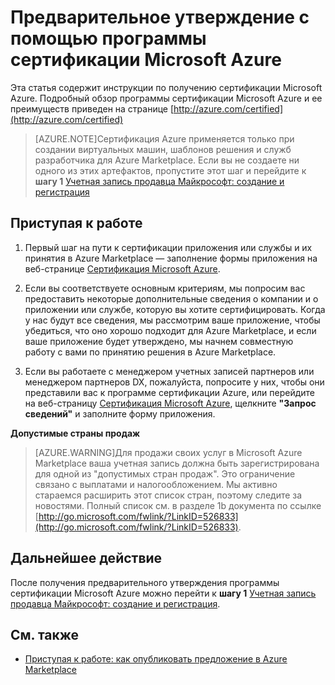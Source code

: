 <properties
   pageTitle="Предварительное утверждение с помощью программы сертификации Azure | Microsoft Azure"
   description="Узнайте о партнерской программе сертификации Azure и о том, как продать образ виртуальной машины, шаблон решения, службу разработчика или службу данных в Azure Marketplace"
   services="marketplace-publishing"
   documentationCenter="na"
   authors="anishkannan "
   manager=" "
   editor=""
   tags=""/>

<tags
   ms.service="marketplace-publishing"
   ms.devlang="na"
   ms.topic="article"
   ms.tgt_pltfrm="na"
   ms.workload="na"
   ms.date="10/05/2015"
   ms.author="anishk;hascipio"/>

# Предварительное утверждение с помощью программы сертификации Microsoft Azure

Эта статья содержит инструкции по получению сертификации Microsoft Azure. Подробный обзор программы сертификации Microsoft Azure и ее преимуществ приведен на странице [http://azure.com/certified](http://azure.com/certified)

> [AZURE.NOTE]Сертификация Azure применяется только при создании виртуальных машин, шаблонов решения и служб разработчика для Azure Marketplace. Если вы не создаете ни одного из этих артефактов, пропустите этот шаг и перейдите к **шагу 1** [Учетная запись продавца Майкрософт: создание и регистрация](marketplace-publishing-accounts-creation-registration.md)

## Приступая к работе
1. Первый шаг на пути к сертификации приложения или службы и их принятия в Azure Marketplace — заполнение формы приложения на веб-странице [Сертификация Microsoft Azure](https://azure.microsoft.com/marketplace/partner-program/).

2. Если вы соответствуете основным критериям, мы попросим вас предоставить некоторые дополнительные сведения о компании и о приложении или службе, которую вы хотите сертифицировать. Когда у нас будут все сведения, мы рассмотрим ваше приложение, чтобы убедиться, что оно хорошо подходит для Azure Marketplace, и если ваше приложение будет утверждено, мы начнем совместную работу с вами по принятию решения в Azure Marketplace.

3. Если вы работаете с менеджером учетных записей партнеров или менеджером партнеров DX, пожалуйста, попросите у них, чтобы они представили вас к программе сертификации Azure, или перейдите на веб-страницу [Сертификация Microsoft Azure](http://azure.com/certified), щелкните **"Запрос сведений"** и заполните форму приложения.

**Допустимые страны продаж**

> [AZURE.WARNING]Для продажи своих услуг в Microsoft Azure Marketplace ваша учетная запись должна быть зарегистрирована для одной из "допустимых стран продаж". Это ограничение связано с выплатами и налогообложением. Мы активно стараемся расширить этот список стран, поэтому следите за новостями. Полный список см. в разделе 1b документа по ссылке [http://go.microsoft.com/fwlink/?LinkID=526833](http://go.microsoft.com/fwlink/?LinkID=526833).

## Дальнейшее действие
После получения предварительного утверждения программы сертификации Microsoft Azure можно перейти к **шагу 1** [Учетная запись продавца Майкрософт: создание и регистрация](marketplace-publishing-accounts-creation-registration.md).

## См. также
- [Приступая к работе: как опубликовать предложение в Azure Marketplace](marketplace-publishing-getting-started.md)

<!---HONumber=Oct15_HO3-->